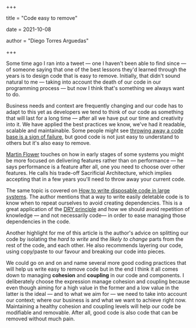 +++

title = "Code easy to remove"

date = 2021-10-08

author = "Diego Torres Arguedas"

+++


Some time ago I ran into a tweet — one I haven't been able to find since — of someone saying that one of the best lessons they'd learned through the years is to design code that is easy to remove. Initially, that didn't sound natural to me — taking into account the death of our code in our programming process — but now I think that's something we always want to do.


Business needs and context are frequently changing and our code has to adapt to this yet as developers we tend to think of our code as something that will last for a long time — after all we have put our time and creativity into it. We have applied the best practices we know, we've had it readable, scalable and maintainable. Some people might see [throwing away a code base is a sign of failure](https://martinfowler.com/bliki/SacrificialArchitecture.html), but good code is not just easy to understand to others but it's also easy to remove.


[Martin Flower](https://martinfowler.com/bliki/SacrificialArchitecture.html) touches on how in early stages of some systems you might be more focused on delivering features rather than on performance — he says performance is a feature after all, one you need to choose over other features. He calls his trade-off Sacrificial Architecture, which implies accepting that in a few years you'll need to throw away your current code.



The same topic is covered on [How to write disposable code in large systems](https://programmingisterrible.com/post/139222674273/how-to-write-disposable-code-in-large-systems). The author mentions that a way to write easily deletable code is to know when to repeat ourselves to avoid creating dependencies. This is a great application of the [DRY principle](https://www.diegotorres.dev/posts/when-to-repeat-yourself/) and how we should avoid repetition of knowledge — and not necessarily code— in order to ease managing those dependencies in the code.


Another highlight for me of this article is the author's advice on splitting our code by isolating the *hard to write* and the *likely to change* parts from the rest of the code, and each other. He also recommends layering our code, using copy/paste to our favour and breaking our code into pieces.


We could go on and on and name several more good coding practices that will help us write easy to remove code but in the end I think it all comes down to managing **cohesion** and **coupling** in our code and components. I deliberately choose the expression manage cohesion and coupling because even though aiming for a high value in the former and a low value in the latter is the ideal — and to what we aim for — we need to take into account our context; where our business is and what we want to achieve right now. Maintaining a healthy cohesion and coupling levels will help our code be modifiable and removable. After all, good code is also code that can be removed without much pain.